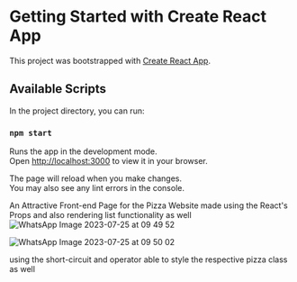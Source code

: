# Getting Started with Create React App

This project was bootstrapped with [Create React App](https://github.com/facebook/create-react-app).

## Available Scripts

In the project directory, you can run:

### `npm start`

Runs the app in the development mode.\
Open [http://localhost:3000](http://localhost:3000) to view it in your browser.

The page will reload when you make changes.\
You may also see any lint errors in the console.

An Attractive Front-end Page for the Pizza Website made using the React's Props and also rendering list functionality as well
![WhatsApp Image 2023-07-25 at 09 49 52](https://github.com/Thirumalesh-01/pizza/assets/112425259/7ac878cb-18d0-4001-a11e-3c3db5b644af)


![WhatsApp Image 2023-07-25 at 09 50 02](https://github.com/Thirumalesh-01/pizza/assets/112425259/86e7f9ee-dedb-49b1-93d4-55b0e7632369)

using the short-circuit and operator able to style the respective pizza class as well
